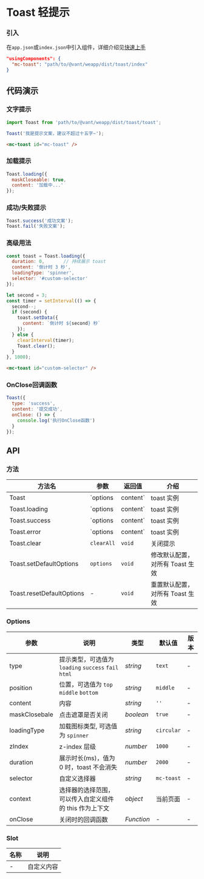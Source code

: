 # Toast 轻提示

### 引入

在`app.json`或`index.json`中引入组件，详细介绍见[快速上手](#/quickstart#yin-ru-zu-jian)

```json
"usingComponents": {
  "mc-toast": "path/to/@vant/weapp/dist/toast/index"
}
```

## 代码演示

### 文字提示

```javascript
import Toast from 'path/to/@vant/weapp/dist/toast/toast';

Toast('我是提示文案，建议不超过十五字~');
```

```html
<mc-toast id="mc-toast" />
```

### 加载提示

```javascript
Toast.loading({
  maskCloseable: true,
  content: '加载中...'
});
```

### 成功/失败提示

```javascript
Toast.success('成功文案');
Toast.fail('失败文案');
```

### 高级用法

```javascript
const toast = Toast.loading({
  duration: 0,       // 持续展示 toast
  content: '倒计时 3 秒',
  loadingType: 'spinner',
  selector: '#custom-selector'
});

let second = 3;
const timer = setInterval(() => {
  second--;
  if (second) {
    toast.setData({
      content: `倒计时 ${second} 秒`
    });
  } else {
    clearInterval(timer);
    Toast.clear();
  }
}, 1000);
```

```html
<mc-toast id="custom-selector" />
```

### OnClose回调函数

```javascript
Toast({
  type: 'success',
  content: '提交成功',
  onClose: () => {
    console.log('执行OnClose函数')
  }
});
```

## API

### 方法

| 方法名 | 参数 | 返回值 | 介绍 |
|-----------|-----------|-----------|-------------|
| Toast | `options | content` | toast 实例 | 展示提示 |
| Toast.loading | `options | content` | toast 实例 | 展示加载提示 |
| Toast.success | `options | content` | toast 实例 | 展示成功提示 |
| Toast.error | `options | content` | toast 实例 | 展示失败提示 |
| Toast.clear | `clearAll` | `void` | 关闭提示 |
| Toast.setDefaultOptions | `options` | `void` | 修改默认配置，对所有 Toast 生效 |
| Toast.resetDefaultOptions | - | `void` | 重置默认配置，对所有 Toast 生效 |

### Options

| 参数 | 说明 | 类型 | 默认值 | 版本 |
|-----------|-----------|-----------|-------------|-------------|
| type | 提示类型，可选值为 `loading` `success` `fail` `html` | *string* | `text` | - |
| position | 位置，可选值为 `top` `middle` `bottom` | *string* | `middle` | - |
| content | 内容 | *string* | `''` | - | - |
| maskClosebale | 点击遮罩是否关闭 | *boolean* | `true` | - |
| loadingType | 加载图标类型, 可选值为 `spinner` | *string* | `circular` | - |
| zIndex | z-index 层级 | *number* | `1000` | - |
| duration | 展示时长(ms)，值为 0 时，toast 不会消失 | *number* | `2000` | - |
| selector | 自定义选择器 | *string* | `mc-toast` | - |
| context | 选择器的选择范围，可以传入自定义组件的 this 作为上下文 | *object* | 当前页面 | - |
| onClose | 关闭时的回调函数 | *Function* | - | - |

### Slot

| 名称 | 说明 |
|-----------|-----------|
| - | 自定义内容 |
